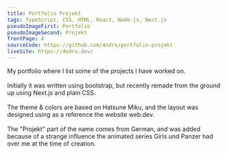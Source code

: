 ```yaml
---
title: Portfolio Projekt
tags: TypeScript, CSS, HTML, React, Node.js, Next.js
pseudoImageFirst: Portfolio
pseudoImageSecond: Projekt
frontPage: 4
sourceCode: https://github.com/4ndrs/portfolio-projekt
liveSite: https://4ndrs.dev/
---
```

My portfolio where I list some of the projects I have worked on.
<br />
<br />
Initially it was written using bootstrap, but recently remade from the ground up using Next.js and plain CSS.
<br />
<br />
The theme & colors are based on Hatsune Miku, and the layout was designed using as a reference the website web.dev.
<br />
<br />
The "Projekt" part of the name comes from German, and was added because of a strange influence the animated series Girls und Panzer had over me at the time of creation.
